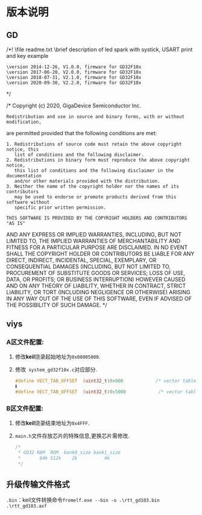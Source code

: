# 版本说明

## GD

/*!
    \file    readme.txt
    \brief   description of led spark with systick, USART print and key example

    \version 2014-12-26, V1.0.0, firmware for GD32F10x
    \version 2017-06-20, V2.0.0, firmware for GD32F10x
    \version 2018-07-31, V2.1.0, firmware for GD32F10x
    \version 2020-09-30, V2.2.0, firmware for GD32F10x
*/

/*
    Copyright (c) 2020, GigaDevice Semiconductor Inc.

    Redistribution and use in source and binary forms, with or without modification, 
are permitted provided that the following conditions are met:

    1. Redistributions of source code must retain the above copyright notice, this 
       list of conditions and the following disclaimer.
    2. Redistributions in binary form must reproduce the above copyright notice, 
       this list of conditions and the following disclaimer in the documentation 
       and/or other materials provided with the distribution.
    3. Neither the name of the copyright holder nor the names of its contributors 
       may be used to endorse or promote products derived from this software without 
       specific prior written permission.
    
    THIS SOFTWARE IS PROVIDED BY THE COPYRIGHT HOLDERS AND CONTRIBUTORS "AS IS" 
AND ANY EXPRESS OR IMPLIED WARRANTIES, INCLUDING, BUT NOT LIMITED TO, THE IMPLIED 
WARRANTIES OF MERCHANTABILITY AND FITNESS FOR A PARTICULAR PURPOSE ARE DISCLAIMED. 
IN NO EVENT SHALL THE COPYRIGHT HOLDER OR CONTRIBUTORS BE LIABLE FOR ANY DIRECT, 
INDIRECT, INCIDENTAL, SPECIAL, EXEMPLARY, OR CONSEQUENTIAL DAMAGES (INCLUDING, BUT 
NOT LIMITED TO, PROCUREMENT OF SUBSTITUTE GOODS OR SERVICES; LOSS OF USE, DATA, OR 
PROFITS; OR BUSINESS INTERRUPTION) HOWEVER CAUSED AND ON ANY THEORY OF LIABILITY, 
WHETHER IN CONTRACT, STRICT LIABILITY, OR TORT (INCLUDING NEGLIGENCE OR OTHERWISE) 
ARISING IN ANY WAY OUT OF THE USE OF THIS SOFTWARE, EVEN IF ADVISED OF THE POSSIBILITY 
OF SUCH DAMAGE.
*/

## viys

### A区文件配置:

1. 修改**keil**烧录起始地址为`0x08005000`.

2. 修改` system_gd32f10x.c`对应部分.

   ```c
   #define VECT_TAB_OFFSET  (uint32_t)0x000            /* vector table base offset */
   ⏬
   #define VECT_TAB_OFFSET  (uint32_t)0x5000            /* vector table base offset */
   ```

### B区文件配置:

1. 修改**keil**烧录结束地址为`0x4FFF`.

2. `main.h`文件存放芯片的特殊信息,更换芯片需修改.

   ```c
   /*
    * GD32 RAM	ROM  bank0_size bank1_size
    * 		64k	512k 	2k			4k
    */
   ```


## 升级传输文件格式

`.bin`：keil文件转换命令`fromelf.exe --bin -o .\rtt_gd103.bin .\rtt_gd103.axf`